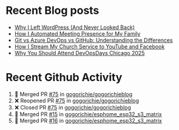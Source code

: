 # Recent Blog posts
<!-- BLOG-POST-LIST:START -->
- [Why I Left WordPress &lpar;And Never Looked Back&rpar;](https://www.gogorichie.com/blog/microsoft/so-long-wordpress/)
- [How I Automated Meeting Presence for My Family](https://www.gogorichie.com/blog/office-meeting-indicator/)
- [Git vs Azure DevOps vs GitHub: Understanding the Differences](https://www.gogorichie.com/blog/microsoft/gitvsghvsado/)
- [How I Stream My Church Service to YouTube and Facebook](https://www.gogorichie.com/blog/church_live_stream/)
- [Why You Should Attend DevOpsDays Chicago 2025](https://www.gogorichie.com/blog/devopsdayschicago2025/)
<!-- BLOG-POST-LIST:END -->


# Recent Github Activity
<!--START_SECTION:activity-->
1. 🎉 Merged PR [#75](https://github.com/gogorichie/gogorichieblog/pull/75) in [gogorichie/gogorichieblog](https://github.com/gogorichie/gogorichieblog)
2. ❌ Reopened PR [#75](https://github.com/gogorichie/gogorichieblog/pull/75) in [gogorichie/gogorichieblog](https://github.com/gogorichie/gogorichieblog)
3. ❌ Closed PR [#75](https://github.com/gogorichie/gogorichieblog/pull/75) in [gogorichie/gogorichieblog](https://github.com/gogorichie/gogorichieblog)
4. 🎉 Merged PR [#15](https://github.com/gogorichie/esphome_esp32_s3_matrix/pull/15) in [gogorichie/esphome_esp32_s3_matrix](https://github.com/gogorichie/esphome_esp32_s3_matrix)
5. 🎉 Merged PR [#16](https://github.com/gogorichie/esphome_esp32_s3_matrix/pull/16) in [gogorichie/esphome_esp32_s3_matrix](https://github.com/gogorichie/esphome_esp32_s3_matrix)
<!--END_SECTION:activity-->

